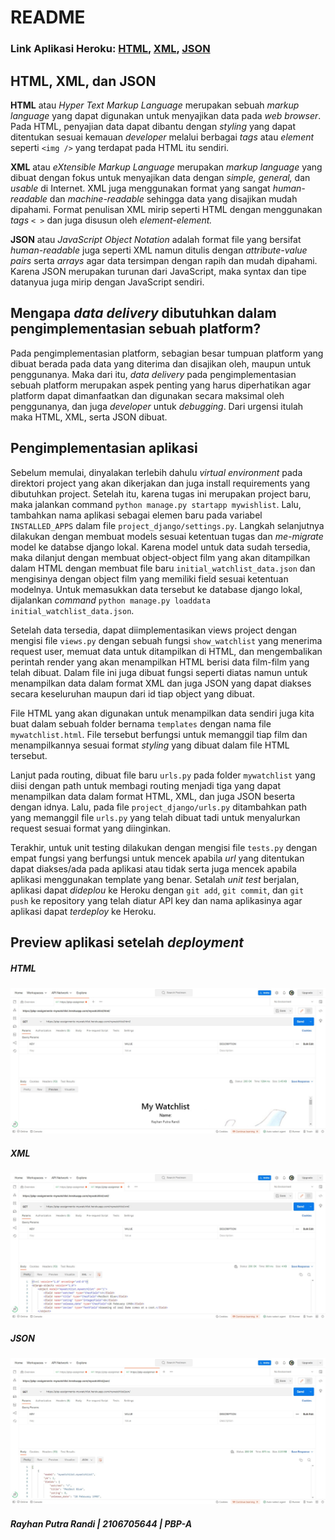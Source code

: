 # README

### Link Aplikasi Heroku: [HTML](https://pbp-assignments-mywatchlist.herokuapp.com/mywatchlist/html/), [XML](https://pbp-assignments-mywatchlist.herokuapp.com/mywatchlist/xml/), [JSON](https://pbp-assignments-mywatchlist.herokuapp.com/mywatchlist/json/)


## HTML, XML, dan JSON

**HTML** atau _Hyper Text Markup Language_ merupakan sebuah _markup language_ yang dapat digunakan untuk menyajikan data pada _web browser_. Pada HTML, penyajian data dapat dibantu dengan _styling_ yang dapat ditentukan sesuai kemauan _developer_ melalui berbagai _tags_ atau _element_ seperti ```<img />``` yang terdapat pada HTML itu sendiri. 

**XML** atau _eXtensible Markup Language_ merupakan _markup language_ yang dibuat dengan fokus untuk menyajikan data dengan _simple, general,_ dan _usable_ di Internet. XML juga menggunakan format yang sangat _human-readable_ dan _machine-readable_ sehingga data yang disajikan mudah dipahami. Format penulisan XML mirip seperti HTML dengan menggunakan _tags_ ```< >``` dan  juga disusun oleh _element-element._

**JSON** atau _JavaScript Object Notation_ adalah format file yang bersifat _human-readable_ juga seperti XML namun ditulis dengan _attribute-value pairs_ serta _arrays_ agar data tersimpan dengan rapih dan mudah dipahami. Karena JSON merupakan turunan dari JavaScript, maka syntax dan tipe datanyua juga mirip dengan JavaScript sendiri.

## Mengapa _data delivery_ dibutuhkan dalam pengimplementasian sebuah platform?

Pada pengimplementasian platform, sebagian besar tumpuan platform yang dibuat berada pada data yang diterima dan disajikan oleh, maupun untuk penggunanya. Maka dari itu, _data delivery_ pada pengimplementasian sebuah platform merupakan aspek penting yang harus diperhatikan agar platform dapat dimanfaatkan dan digunakan secara maksimal oleh penggunanya, dan juga _developer_ untuk _debugging_. Dari urgensi itulah maka HTML, XML, serta JSON dibuat.

## Pengimplementasian aplikasi

Sebelum memulai, dinyalakan terlebih dahulu _virtual environment_ pada direktori project yang akan dikerjakan dan juga install requirements yang dibutuhkan project. Setelah itu, karena tugas ini merupakan project baru, maka jalankan command ```python manage.py startapp mywishlist```. Lalu, tambahkan nama aplikasi sebagai elemen baru pada variabel ```INSTALLED_APPS``` dalam file ```project_django/settings.py```. Langkah selanjutnya dilakukan dengan membuat models sesuai ketentuan tugas dan _me-migrate_ model ke databse django lokal. Karena model untuk data sudah tersedia, maka dilanjut dengan membuat object-object film yang akan ditampilkan dalam HTML dengan membuat file baru ```initial_watchlist_data.json``` dan mengisinya dengan object film yang memiliki field sesuai ketentuan modelnya. Untuk memasukkan data tersebut ke database django lokal, dijalankan _command_ ```python manage.py loaddata initial_watchlist_data.json```.

Setelah data tersedia, dapat diimplementasikan views project dengan mengisi file ```views.py``` dengan sebuah fungsi ```show_watchlist``` yang menerima request user, memuat data untuk ditampilkan di HTML, dan mengembalikan perintah render yang akan menampilkan HTML berisi data film-film yang telah dibuat. Dalam file ini juga dibuat fungsi seperti diatas namun untuk menampilkan data dalam format XML dan juga JSON yang dapat diakses secara keseluruhan maupun dari id tiap object yang dibuat.

File HTML yang akan digunakan untuk menampilkan data sendiri juga kita buat dalam sebuah folder bernama ```templates``` dengan nama file ```mywatchlist.html```. File tersebut berfungsi untuk memanggil tiap film dan menampilkannya sesuai format _styling_ yang dibuat dalam file HTML tersebut.

Lanjut pada routing, dibuat file baru ```urls.py``` pada folder ```mywatchlist``` yang diisi dengan path untuk membagi routing menjadi tiga yang dapat menampilkan data dalam format HTML, XML, dan juga JSON beserta dengan idnya. Lalu, pada file ```project_django/urls.py``` ditambahkan path yang memanggil file ```urls.py``` yang telah dibuat tadi untuk menyalurkan request sesuai format yang diinginkan.

Terakhir, untuk unit testing dilakukan dengan mengisi file ```tests.py``` dengan empat fungsi yang berfungsi untuk mencek apabila _url_ yang ditentukan dapat diakses/ada pada aplikasi atau tidak serta juga mencek apabila aplikasi menggunakan template yang benar. Setalah _unit test_ berjalan, aplikasi dapat _dideplou_ ke Heroku dengan ```git add```, ```git commit```, dan ```git push``` ke repository yang telah diatur API key dan nama aplikasinya agar aplikasi dapat _terdeploy_ ke Heroku.

## Preview aplikasi setelah _deployment_

##### HTML
![HTML](postmanhtml.jpg)

##### XML
![XML](postmanxml.jpg)

##### JSON
![JSON](postmanjson.jpg)


##### _Rayhan Putra Randi | 2106705644 | PBP-A_
